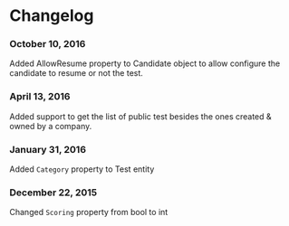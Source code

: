Changelog
===

### October 10, 2016
Added AllowResume property to Candidate object to allow configure the candidate to resume or not the test.

### April 13, 2016
Added support to get the list of public test  besides the ones created & owned by a company. 

### January 31, 2016
Added `Category` property to Test entity

### December 22, 2015
Changed `Scoring` property from bool to int 

